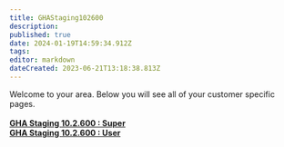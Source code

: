 ```yaml
---
title: GHAStaging102600
description: 
published: true
date: 2024-01-19T14:59:34.912Z
tags: 
editor: markdown
dateCreated: 2023-06-21T13:18:38.813Z
---
```


Welcome to your area. Below you will see all of your customer specific pages.<br><br><b>[GHA Staging 10.2.600 : Super](/Apps/Customers/GHAStaging102600/GHAStaging102600~Super)<br></b><b>[GHA Staging 10.2.600 : User](/Apps/Customers/GHAStaging102600/GHAStaging102600~User)<br></b>